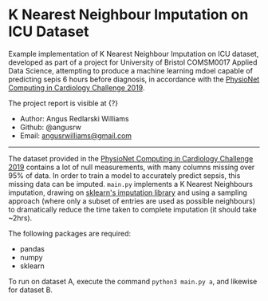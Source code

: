 # K Nearest Neighbour Imputation on ICU Dataset

Example implementation of K Nearest Neighbour Imputation on ICU dataset, developed as part of a project for University of Bristol COMSM0017 Applied Data Science, attempting to produce a machine learning mdoel capable of predicting sepis 6 hours before diagnosis, in accordance with the [PhysioNet Computing in Cardiology Challenge 2019](https://physionet.org/content/challenge-2019/1.0.0/). 

The project report is visible at {?}

* Author: Angus Redlarski Williams
* Github: @angusrw
* Email: angusrwilliams@gmail.com

---

The dataset provided in the [PhysioNet Computing in Cardiology Challenge 2019](https://physionet.org/content/challenge-2019/1.0.0/) contains a lot of null measurements, with many columns missing over 95% of data. In order to train a model to accurately predict sepsis, this missing data can be imputed. `main.py` implements a K Nearest Neighbours imputation, drawing on [sklearn's imputation library](https://scikit-learn.org/stable/modules/generated/sklearn.impute.KNNImputer.html) and using a sampling approach (where only a subset of entries are used as possible neighbours) to dramatically reduce the time taken to complete imputation (it should take ~2hrs).

The following packages are required:
* pandas
* numpy
* sklearn

To run on dataset A, execute the command `python3 main.py a`, and likewise for dataset B.

